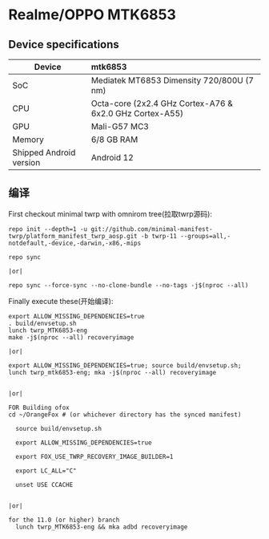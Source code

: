 # Realme/OPPO MTK6853
                      
## Device specifications

| Device                  | mtk6853                                  |
| ----------------------- | :---------------------------------------------------------|
| SoC                     | Mediatek MT6853 Dimensity 720/800U (7 nm)                             |
| CPU                     | Octa-core (2x2.4 GHz Cortex-A76 & 6x2.0 GHz Cortex-A55)     |
| GPU                     | Mali-G57 MC3                                                 |
| Memory                  | 6/8 GB RAM                                                     |
| Shipped Android version | Android 12                    


## 编译

First checkout minimal twrp with omnirom tree(拉取twrp源码):

```
repo init --depth=1 -u git://github.com/minimal-manifest-twrp/platform_manifest_twrp_aosp.git -b twrp-11 --groups=all,-notdefault,-device,-darwin,-x86,-mips

repo sync

|or|

repo sync --force-sync --no-clone-bundle --no-tags -j$(nproc --all)
```

Finally execute these(开始编译):

```
export ALLOW_MISSING_DEPENDENCIES=true
. build/envsetup.sh
lunch twrp_MTK6853-eng
make -j$(nproc --all) recoveryimage

|or|

export ALLOW_MISSING_DEPENDENCIES=true; source build/envsetup.sh; lunch twrp_mtk6853-eng; mka -j$(nproc --all) recoveryimage


|or|

FOR Building ofox      
cd ~/OrangeFox # (or whichever directory has the synced manifest)
    
  source build/envsetup.sh
    
  export ALLOW_MISSING_DEPENDENCIES=true
  
  export FOX_USE_TWRP_RECOVERY_IMAGE_BUILDER=1
  
  export LC_ALL="C"
  
  unset USE CCACHE

  
|or|

for the 11.0 (or higher) branch
  lunch twrp_MTK6853-eng && mka adbd recoveryimage